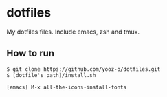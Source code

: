 # dotfiles
My dotfiles files. 
Include emacs, zsh and tmux.

## How to run
```
$ git clone https://github.com/yooz-o/dotfiles.git
$ [dotfile's path]/install.sh

[emacs] M-x all-the-icons-install-fonts
```

